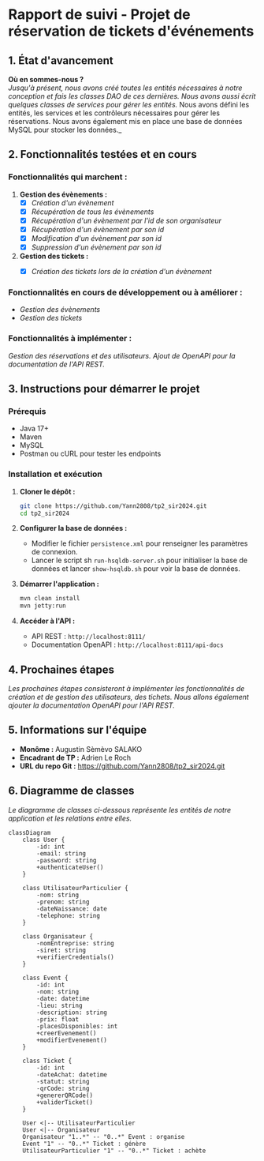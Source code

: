 # Rapport de suivi - Projet de réservation de tickets d'événements

## 1. État d'avancement

**Où en sommes-nous ?**  
_Jusqu'à présent, nous avons créé toutes les entités nécessaires 
à notre conception et fais les classes DAO de ces dernières.
Nous avons aussi écrit quelques classes de services pour gérer les entités._
Nous avons défini les entités, les services et les contrôleurs 
nécessaires pour gérer les réservations. 
Nous avons également mis en place une base de données MySQL pour stocker les données._

## 2. Fonctionnalités testées et en cours

### Fonctionnalités qui marchent :
1. **Gestion des évènements :**
   - [X] _Création d'un évènement_
   - [X] _Récupération de tous les évènements_
   - [X] _Récupération d'un évènement par l'id de son organisateur_
   - [X] _Récupération d'un évènement par son id_
   - [X] _Modification d'un évènement par son id_
   - [X] _Suppression d'un évènement par son id_

2. **Gestion des tickets :**
   - [X] _Création des tickets lors de la création d'un évènement_


### Fonctionnalités en cours de développement ou à améliorer :
-  _Gestion des évènements_
-  _Gestion des tickets_
### Fonctionnalités à implémenter :
   _Gestion des réservations et des utilisateurs._
   _Ajout de OpenAPI pour la documentation de l'API REST._

## 3. Instructions pour démarrer le projet

### Prérequis
- Java 17+
- Maven
- MySQL
- Postman ou cURL pour tester les endpoints

### Installation et exécution
1. **Cloner le dépôt :**
   ```sh
   git clone https://github.com/Yann2808/tp2_sir2024.git
   cd tp2_sir2024
   ```
2. **Configurer la base de données :**
    - Modifier le fichier `persistence.xml` pour renseigner les paramètres de connexion.
    - Lancer le script sh `run-hsqldb-server.sh` pour initialiser la base de données et lancer `show-hsqldb.sh` pour voir la base de données.

3. **Démarrer l'application :**
   ```sh
   mvn clean install
   mvn jetty:run
   ```
4. **Accéder à l'API :**
    - API REST : `http://localhost:8111/`
    - Documentation OpenAPI : `http://localhost:8111/api-docs`

## 4. Prochaines étapes
_Les prochaines étapes consisteront à implémenter les fonctionnalités de création et de gestion des utilisateurs, des tichets.
Nous allons également ajouter la documentation OpenAPI pour l'API REST._

## 5. Informations sur l'équipe
- **Monôme :** Augustin Sèmèvo SALAKO
- **Encadrant de TP :** Adrien Le Roch
- **URL du repo Git :** https://github.com/Yann2808/tp2_sir2024.git

## 6. Diagramme de classes
_Le diagramme de classes ci-dessous représente les entités de notre application et les relations entre elles._

```mermaid
classDiagram
    class User {
        -id: int
        -email: string
        -password: string
        +authenticateUser()
    }

    class UtilisateurParticulier {
        -nom: string
        -prenom: string
        -dateNaissance: date
        -telephone: string
    }

    class Organisateur {
        -nomEntreprise: string
        -siret: string
        +verifierCredentials()
    }

    class Event {
        -id: int
        -nom: string
        -date: datetime
        -lieu: string
        -description: string
        -prix: float
        -placesDisponibles: int
        +creerEvenement()
        +modifierEvenement()
    }

    class Ticket {
        -id: int
        -dateAchat: datetime
        -statut: string
        -qrCode: string
        +genererQRCode()
        +validerTicket()
    }

    User <|-- UtilisateurParticulier
    User <|-- Organisateur
    Organisateur "1..*" -- "0..*" Event : organise
    Event "1" -- "0..*" Ticket : génère
    UtilisateurParticulier "1" -- "0..*" Ticket : achète
```